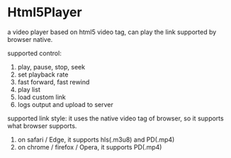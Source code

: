 # Html5Player
a video player based on html5 video tag, can play the link supported by browser native.

supported control:
1. play, pause, stop, seek
2. set playback rate
3. fast forward, fast rewind
4. play list
5. load custom link
6. logs output and upload to server

supported link style:
it uses the native video tag of browser, so it supports what browser supports.
1. on safari / Edge, it supports hls(.m3u8) and PD(.mp4)
2. on chrome / firefox / Opera, it supports PD(.mp4)
